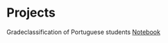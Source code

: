 # Projects
Gradeclassification of Portuguese students
[Notebook](https://CathrineO.github.io/Social-Data-Science/M1)
